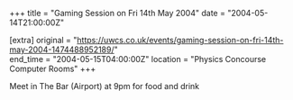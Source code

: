 +++
title = "Gaming Session on Fri 14th May 2004"
date = "2004-05-14T21:00:00Z"

[extra]
original = "https://uwcs.co.uk/events/gaming-session-on-fri-14th-may-2004-1474488952189/"    
end_time = "2004-05-15T04:00:00Z"
location = "Physics Concourse Computer Rooms"
+++

Meet in The Bar (Airport) at 9pm for food and drink

